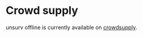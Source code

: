 # Crowd supply

unsurv offline is currently available on [crowdsupply](https://www.crowdsupply.com/unsurv-technologies/unsurv-offline).
